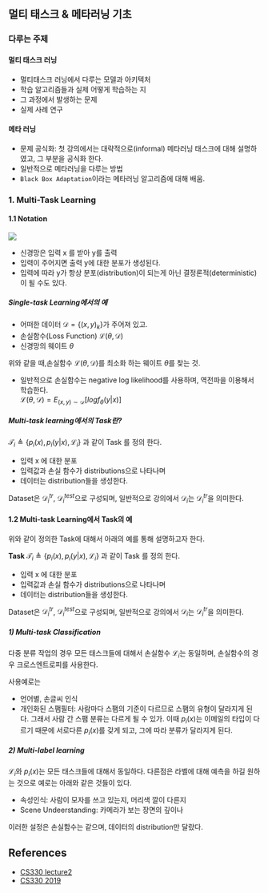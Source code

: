 ## 멀티 태스크 & 메타러닝 기초
### 다루는 주제
#### 멀티 태스크 러닝
- 멀티태스크 러닝에서 다루는 모델과 아키텍처
- 학습 알고리즘들과 실제 어떻게 학습하는 지
- 그 과정에서 발생하는 문제
- 실제 사례 연구
#### 메타 러닝
- 문제 공식화: 첫 강의에서는 대략적으로(informal) 메타러닝 태스크에 대해 설명하였고, 그 부분을 공식화 한다. 
- 일반적으로 메타러닝을 다루는 방법
- `Black Box Adaptation`이라는 메타러닝 알고리즘에 대해 배움.

### 1. Multi-Task Learning
#### 1.1 Notation
![](https://images.velog.io/images/nawnoes/post/a0d24e98-d980-46a5-8f16-52b95c22bd91/image.png)
- 신경망은 입력 x 를 받아 y를 출력
- 입력이 주어지면 출력 y에 대한 분포가 생성된다.
- 입력에 따라 y가 항상 분포(distribution)이 되는게 아닌 결정론적(deterministic)이 될 수도 있다. 
##### Single-task Learning에서의 예
- 어떠한 데이터 $\mathcal{D} =\{{(x,y)_k}\}$가 주어져 있고.
- 손실함수(Loss Function) $\mathcal{L}(\theta,\mathcal{D})$
- 신경망의 웨이트 $\theta$

위와 같을 때,손실함수 $\mathcal{L}(\theta,\mathcal{D})$를 최소화 하는 웨이트 $\theta$를 찾는 것. 
- 일반적으로 손실함수는 negative log likelihood를 사용하며, 역전파을 이용해서 학습한다.    
 $\mathcal{L}(\theta,\mathcal{D}) = E_{(x,y)\sim\mathcal{D}}[logf_{\theta}(y|x)]$
 
##### Multi-task learning에서의 Task란?
$\mathcal{T}_i \triangleq \{p_i(x), p_i(y|x), \mathcal{L}_i\}$ 과 같이 Task 를 정의 한다.
- 입력 x 에 대한 분포
- 입력값과 손실 함수가 distributions으로 나타나며
- 데이터는 distribution들을 생성한다.

Dataset은 $\mathcal{D}_i^{tr}$, $\mathcal{D}_i^{test}$으로 구성되며, 일반적으로 강의에서 $\mathcal{D}_i$는 $\mathcal{D}_i^{tr}$을 의미한다. 

#### 1.2 Multi-task Learning에서 Task의 예
위와 같이 정의한 Task에 대해서 아래의 예를 통해 설명하고자 한다. 
  
**Task**
$\mathcal{T}_i \triangleq \{p_i(x), p_i(y|x), \mathcal{L}_i\}$ 과 같이 Task 를 정의 한다.
- 입력 x 에 대한 분포
- 입력값과 손실 함수가 distributions으로 나타나며
- 데이터는 distribution들을 생성한다.

Dataset은 $\mathcal{D}_i^{tr}$, $\mathcal{D}_i^{test}$으로 구성되며, 일반적으로 강의에서 $\mathcal{D}_i$는 $\mathcal{D}_i^{tr}$을 의미한다. 

##### 1) Multi-task Classification
다중 분류 작업의 경우 모든 태스크들에 대해서 손실함수 $\mathcal{L}_i$는 동일하며, 손실함수의 경우 크로스엔트로피를 사용한다.
  
사용예로는
- 언어별, 손글씨 인식
- 개인화된 스팸필터: 사람마다 스팸의 기준이 다르므로 스팸의 유형이 달라지게 된다. 그래서 사람 간 스팸 분류는 다르게 될 수 있가. 이때 $p_i(x)$는 이메일의 타입이 다르기 때문에 서로다른 $p_i(x)$를 갖게 되고, 그에 따라 분류가 달라지게 된다. 
##### 2) Multi-label learning
$\mathcal{L}_i$와 $p_i(x)$는 모든 태스크들에 대해서 동일하다. 다른점은 라벨에 대해 예측을 하길 원하는 것으로 예로는 아래와 같은 것들이 있다. 
- 속성인식: 사람이 모자를 쓰고 있는지, 머리색 깔이 다른지
- Scene Undeerstanding: 카메라가 보는 장면의 깊이나 

이러한 설정은 손실함수는 같으며, 데이터의 distribution만 달랐다. 
## References
- [CS330 lecture2](https://www.youtube.com/watch?v=6stKGH6zI8g&list=PLoROMvodv4rMC6zfYmnD7UG3LVvwaITY5&index=2)
- [CS330 2019](http://cs330.stanford.edu/fall2019/index.html)